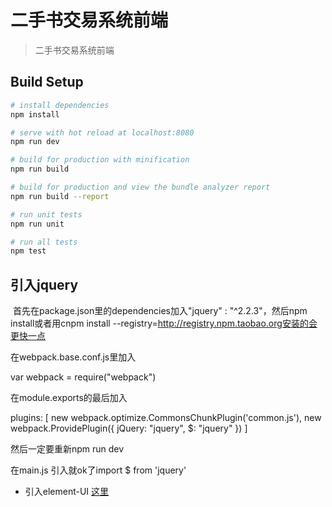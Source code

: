 # 二手书交易系统前端

> 二手书交易系统前端

## Build Setup

``` bash
# install dependencies
npm install

# serve with hot reload at localhost:8080
npm run dev

# build for production with minification
npm run build

# build for production and view the bundle analyzer report
npm run build --report

# run unit tests
npm run unit

# run all tests
npm test
```

## 引入jquery 
  首先在package.json里的dependencies加入"jquery" : "^2.2.3"，然后npm install或者用cnpm install --registry=http://registry.npm.taobao.org安装的会更快一点  

在webpack.base.conf.js里加入   

var webpack = require("webpack")  

在module.exports的最后加入

plugins: [
new webpack.optimize.CommonsChunkPlugin('common.js'),
new webpack.ProvidePlugin({
jQuery: "jquery",
$: "jquery"
})
]

然后一定要重新npm  run dev  

在main.js 引入就ok了import $ from 'jquery'  

+ 引入element-UI
[这里](https://jingyan.baidu.com/article/a17d5285c85acb8098c8f204.html)
